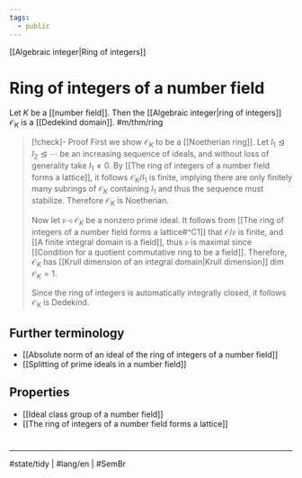 ```yaml
---
tags:
  - public
---
```

[[Algebraic integer|Ring of integers]]
# Ring of integers of a number field

Let $K$ be a [[number field]]. 
Then the [[Algebraic integer|ring of integers]] $\mathcal{O}_{K}$ is a [[Dedekind domain]]. #m/thm/ring

> [!check]- Proof
> First we show $\mathcal{O}_{K}$ to be a [[Noetherian ring]].
> Let $I_{1} \trianglelefteq I_{2} \trianglelefteq \cdots$ be an increasing sequence of ideals, and without loss of generality take $I_{1} \neq 0$.
> By [[The ring of integers of a number field forms a lattice]], it follows $\mathcal{O}_{K} / I_{1}$ is finite, implying there are only finitely many subrings of $\mathcal{O}_{K}$ containing $I_{1}$ and thus the sequence must stabilize.
> Therefore $\mathcal{O}_{K}$ is Noetherian.
> 
> Now let $\mathfrak{p} \triangleleft \mathcal{O}_{K}$ be a nonzero prime ideal.
> It follows from [[The ring of integers of a number field forms a lattice#^C1]] that $\mathcal{O}/\mathfrak{p}$ is finite,
> and [[A finite integral domain is a field]], thus $\mathfrak{p}$ is maximal since [[Condition for a quotient commutative ring to be a field]].
> Therefore, $\mathcal{O}_{K}$ has [[Krull dimension of an integral domain|Krull dimension]] $\dim \mathcal{O}_{K} = 1$.
> 
> Since the ring of integers is automatically integrally closed, it follows $\mathcal{O}_{K}$ is Dedekind. <span class="QED"/>

## Further terminology

- [[Absolute norm of an ideal of the ring of integers of a number field]]
- [[Splitting of prime ideals in a number field]]

## Properties

- [[Ideal class group of a number field]]
- [[The ring of integers of a number field forms a lattice]]
 

#
---
#state/tidy | #lang/en | #SemBr

